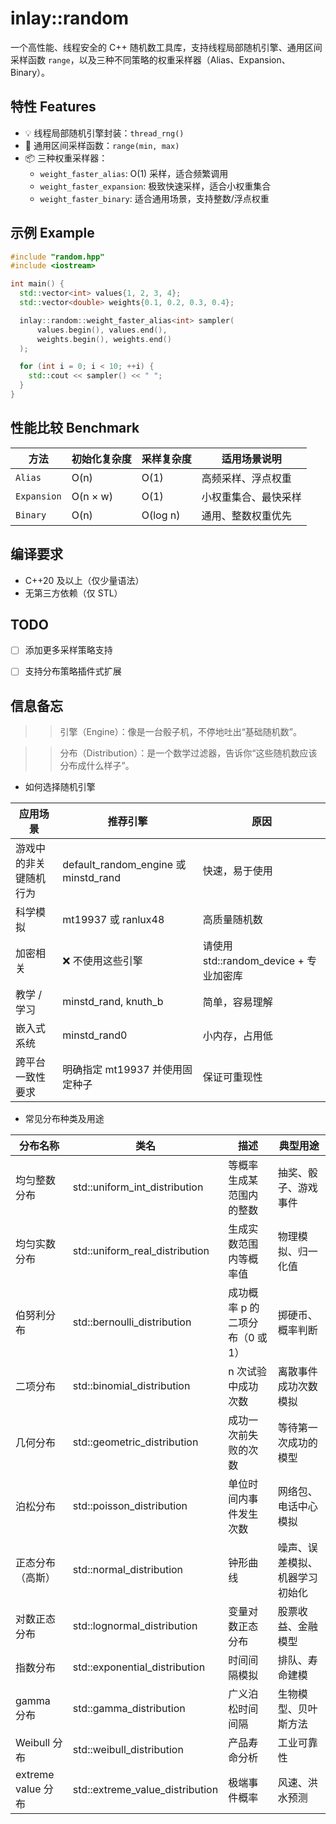 
# inlay::random

一个高性能、线程安全的 C++ 随机数工具库，支持线程局部随机引擎、通用区间采样函数 `range`，以及三种不同策略的权重采样器（Alias、Expansion、Binary）。

## 特性 Features

- 💡 线程局部随机引擎封装：`thread_rng()`
- 🎲 通用区间采样函数：`range(min, max)`
- 📦 三种权重采样器：
  - `weight_faster_alias`: O(1) 采样，适合频繁调用
  - `weight_faster_expansion`: 极致快速采样，适合小权重集合
  - `weight_faster_binary`: 适合通用场景，支持整数/浮点权重

## 示例 Example

```cpp
#include "random.hpp"
#include <iostream>

int main() {
  std::vector<int> values{1, 2, 3, 4};
  std::vector<double> weights{0.1, 0.2, 0.3, 0.4};

  inlay::random::weight_faster_alias<int> sampler(
      values.begin(), values.end(),
      weights.begin(), weights.end()
  );

  for (int i = 0; i < 10; ++i) {
    std::cout << sampler() << " ";
  }
}
```

## 性能比较 Benchmark

| 方法                  | 初始化复杂度 | 采样复杂度 | 适用场景说明 |
|-----------------------|---------------|-------------|----------------|
| `Alias`               | O(n)          | O(1)        | 高频采样、浮点权重 |
| `Expansion`           | O(n × w)      | O(1)        | 小权重集合、最快采样 |
| `Binary`              | O(n)          | O(log n)    | 通用、整数权重优先 |

## 编译要求

- C++20 及以上（仅少量语法）
- 无第三方依赖（仅 STL）

## TODO

- [ ] 添加更多采样策略支持
- [ ] 支持分布策略插件式扩展


## 信息备忘

>> 引擎（Engine）：像是一台骰子机，不停地吐出“基础随机数”。

>> 分布（Distribution）：是一个数学过滤器，告诉你“这些随机数应该分布成什么样子”。

- 如何选择随机引擎

|应用场景 | 推荐引擎 | 原因|
|----------|----------|----------|
|游戏中的非关键随机行为 | default_random_engine 或 minstd_rand | 快速，易于使用|
|科学模拟 | mt19937 或 ranlux48 | 高质量随机数|
|加密相关 | ❌ 不使用这些引擎 | 请使用 std::random_device + 专业加密库|
|教学 / 学习 | minstd_rand, knuth_b | 简单，容易理解|
|嵌入式系统 | minstd_rand0 | 小内存，占用低|
|跨平台一致性要求 | 明确指定 mt19937 并使用固定种子 | 保证可重现性|

- 常见分布种类及用途

|分布名称 | 类名 | 描述 | 典型用途|
|----------|----------|----------|----------|
|均匀整数分布 | std::uniform_int_distribution | 等概率生成某范围内的整数 | 抽奖、骰子、游戏事件|
|均匀实数分布 | std::uniform_real_distribution | 生成实数范围内等概率值 | 物理模拟、归一化值|
|伯努利分布 | std::bernoulli_distribution | 成功概率 p 的二项分布（0 或 1） | 掷硬币、概率判断|
|二项分布 | std::binomial_distribution | n 次试验中成功次数 | 离散事件成功次数模拟|
|几何分布 | std::geometric_distribution | 成功一次前失败的次数 | 等待第一次成功的模型|
|泊松分布 | std::poisson_distribution | 单位时间内事件发生次数 | 网络包、电话中心模拟|
|正态分布（高斯） | std::normal_distribution | 钟形曲线 | 噪声、误差模拟、机器学习初始化|
|对数正态分布 | std::lognormal_distribution | 变量对数正态分布 | 股票收益、金融模型|
|指数分布 | std::exponential_distribution | 时间间隔模拟 | 排队、寿命建模|
|gamma 分布 | std::gamma_distribution | 广义泊松时间间隔 | 生物模型、贝叶斯方法|
|Weibull 分布 | std::weibull_distribution | 产品寿命分析 | 工业可靠性|
|extreme value 分布 | std::extreme_value_distribution | 极端事件概率 | 风速、洪水预测|